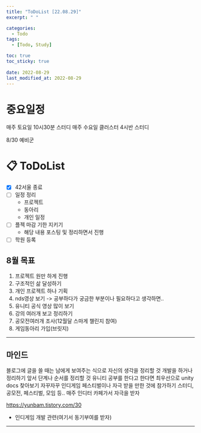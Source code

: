```yaml
---
title: "ToDoList [22.08.29]"
excerpt: " "

categories:
  - Todo
tags:
  - [Todo, Study]

toc: true
toc_sticky: true
 
date: 2022-08-29
last_modified_at: 2022-08-29
---
```


# 중요일정

매주 토요일 10시30분 스터디
매주 수요일 클러스터 4시반 스터디

8/30 예비군

# 📋 ToDoList  

- [x] 42서울 종료
- [ ] 일정 정리
  - 프로젝트
  - 동아리
  - 개인 일정
- [ ] 플젝 마감 기한 지키기
  - 해당 내용 포스팅 및 정리하면서 진행
- [ ] 학원 등록

## 8월 목표  
  
1. 프로젝트 원만 하게 진행
2. 구조적인 삶 달성하기
3. 개인 프로젝트 하나 기획
4. nds영상 보기 -> 공부하다가 궁금한 부분이나 필요하다고 생각하면..
5. 유니티 공식 영상 많이 보기
6. 강의 여러개 보고 정리하기
7. 공모전여러개 조사(12월달 스마게 챌린지 참여)
8. 게임동아리 가입(브릿지)

---

## 마인드

블로그에 글을 쓸 때는 남에게 보여주는 식으로 자신의 생각을 정리할 것
개발을 하거나 정리하기 앞서 단계나 순서를 정리할 것
유니티 공부를 한다고 한다면 최우선으로 unity docs 찾아보기
자꾸자꾸 인디게임 페스티벌이나 자극 받을 만한 것에 참가하기
스터디, 공모전, 페스티벌, 모임 등..
매주 인디터 카페가서 자극을 받자

https://yunbam.tistory.com/30
- 인디게임 개발 관련(여기서 동기부여를 받자)

---
